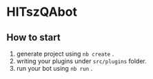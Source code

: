 # HITszQAbot

## How to start

1. generate project using `nb create` .
2. writing your plugins under `src/plugins` folder.
3. run your bot using `nb run` .
